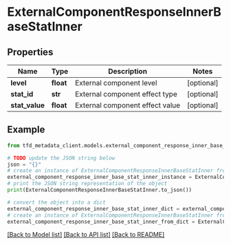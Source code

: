 # ExternalComponentResponseInnerBaseStatInner


## Properties

Name | Type | Description | Notes
------------ | ------------- | ------------- | -------------
**level** | **float** | External component level | [optional] 
**stat_id** | **str** | External component effect type | [optional] 
**stat_value** | **float** | External component effect value | [optional] 

## Example

```python
from tfd_metadata_client.models.external_component_response_inner_base_stat_inner import ExternalComponentResponseInnerBaseStatInner

# TODO update the JSON string below
json = "{}"
# create an instance of ExternalComponentResponseInnerBaseStatInner from a JSON string
external_component_response_inner_base_stat_inner_instance = ExternalComponentResponseInnerBaseStatInner.from_json(json)
# print the JSON string representation of the object
print(ExternalComponentResponseInnerBaseStatInner.to_json())

# convert the object into a dict
external_component_response_inner_base_stat_inner_dict = external_component_response_inner_base_stat_inner_instance.to_dict()
# create an instance of ExternalComponentResponseInnerBaseStatInner from a dict
external_component_response_inner_base_stat_inner_from_dict = ExternalComponentResponseInnerBaseStatInner.from_dict(external_component_response_inner_base_stat_inner_dict)
```
[[Back to Model list]](../README.md#documentation-for-models) [[Back to API list]](../README.md#documentation-for-api-endpoints) [[Back to README]](../README.md)


